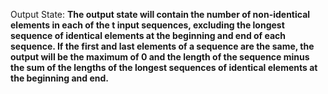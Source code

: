 Output State: **The output state will contain the number of non-identical elements in each of the t input sequences, excluding the longest sequence of identical elements at the beginning and end of each sequence. If the first and last elements of a sequence are the same, the output will be the maximum of 0 and the length of the sequence minus the sum of the lengths of the longest sequences of identical elements at the beginning and end.**